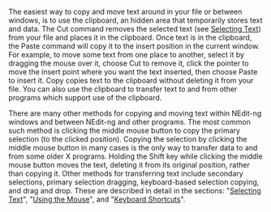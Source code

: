 
The easiest way to copy and move text around in your file or between
windows, is to use the clipboard, an hidden area that temporarily
stores text and data. The Cut command removes the selected text (see
[Selecting Text](02.md)) from your file and places it in the
clipboard. Once text is in the clipboard, the Paste command will copy it
to the insert position in the current window. For example, to move some
text from one place to another, select it by dragging the mouse over it,
choose Cut to remove it, click the pointer to move the insert point
where you want the text inserted, then choose Paste to insert it. Copy
copies text to the clipboard without deleting it from your file. You can
also use the clipboard to transfer text to and from other programs
which support use of the clipboard.

There are many other methods for copying and moving text within NEdit-ng
windows and between NEdit-ng and other programs. The most common such
method is clicking the middle mouse button to copy the primary selection
(to the clicked position). Copying the selection by clicking the middle
mouse button in many cases is the only way to transfer data to and from
some older X programs. Holding the Shift key while clicking the middle
mouse button moves the text, deleting it from its original position,
rather than copying it. Other methods for transferring text include
secondary selections, primary selection dragging, keyboard-based
selection copying, and drag and drop. These are described in detail in
the sections: "[Selecting Text](02.md)", "[Using the Mouse](05.md)", and
"[Keyboard Shortcuts](06.md)".

